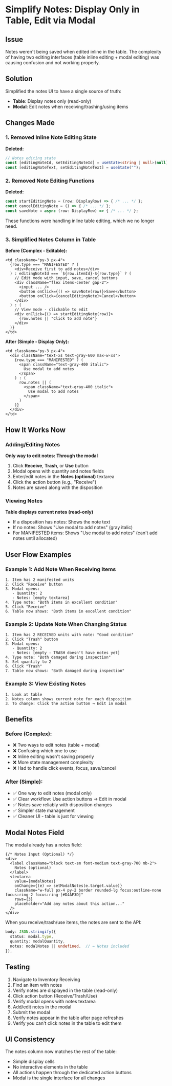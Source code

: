 # Simplify Notes: Display Only in Table, Edit via Modal

## Issue

Notes weren't being saved when edited inline in the table. The complexity of having two editing interfaces (table inline editing + modal editing) was causing confusion and not working properly.

## Solution

Simplified the notes UI to have a single source of truth:
- **Table**: Display notes only (read-only)
- **Modal**: Edit notes when receiving/trashing/using items

## Changes Made

### 1. Removed Inline Note Editing State

**Deleted:**
```typescript
// Notes editing state
const [editingNoteId, setEditingNoteId] = useState<string | null>(null);
const [editingNoteText, setEditingNoteText] = useState("");
```

### 2. Removed Note Editing Functions

**Deleted:**
```typescript
const startEditingNote = (row: DisplayRow) => { /* ... */ };
const cancelEditingNote = () => { /* ... */ };
const saveNote = async (row: DisplayRow) => { /* ... */ };
```

These functions were handling inline table editing, which we no longer need.

### 3. Simplified Notes Column in Table

**Before (Complex - Editable):**
```tsx
<td className="py-3 px-4">
  {row.type === "MANIFESTED" ? (
    <div>Receive first to add notes</div>
  ) : editingNoteId === `${row.itemId}-${row.type}` ? (
    // Edit mode with input, save, cancel buttons
    <div className="flex items-center gap-2">
      <input ... />
      <button onClick={() => saveNote(row)}>Save</button>
      <button onClick={cancelEditingNote}>Cancel</button>
    </div>
  ) : (
    // View mode - clickable to edit
    <div onClick={() => startEditingNote(row)}>
      {row.notes || "Click to add note"}
    </div>
  )}
</td>
```

**After (Simple - Display Only):**
```tsx
<td className="py-3 px-4">
  <div className="text-xs text-gray-600 max-w-xs">
    {row.type === "MANIFESTED" ? (
      <span className="text-gray-400 italic">
        Use modal to add notes
      </span>
    ) : (
      row.notes || (
        <span className="text-gray-400 italic">
          Use modal to add notes
        </span>
      )
    )}
  </div>
</td>
```

## How It Works Now

### Adding/Editing Notes

**Only way to edit notes: Through the modal**

1. Click **Receive**, **Trash**, or **Use** button
2. Modal opens with quantity and notes fields
3. Enter/edit notes in the **Notes (optional)** textarea
4. Click the action button (e.g., "Receive")
5. Notes are saved along with the disposition

### Viewing Notes

**Table displays current notes (read-only)**

- If a disposition has notes: Shows the note text
- If no notes: Shows "Use modal to add notes" (gray italic)
- For MANIFESTED items: Shows "Use modal to add notes" (can't add notes until allocated)

## User Flow Examples

### Example 1: Add Note When Receiving Items
```
1. Item has 2 manifested units
2. Click "Receive" button
3. Modal opens:
   - Quantity: 2
   - Notes: [empty textarea]
4. Type note: "Both items in excellent condition"
5. Click "Receive"
6. Table now shows: "Both items in excellent condition"
```

### Example 2: Update Note When Changing Status
```
1. Item has 2 RECEIVED units with note: "Good condition"
2. Click "Trash" button
3. Modal opens:
   - Quantity: 2
   - Notes: [empty - TRASH doesn't have notes yet]
4. Type note: "Both damaged during inspection"
5. Set quantity to 2
6. Click "Trash"
7. Table now shows: "Both damaged during inspection"
```

### Example 3: View Existing Notes
```
1. Look at table
2. Notes column shows current note for each disposition
3. To change: Click the action button → Edit in modal
```

## Benefits

### Before (Complex):
- ❌ Two ways to edit notes (table + modal)
- ❌ Confusing which one to use
- ❌ Inline editing wasn't saving properly
- ❌ More state management complexity
- ❌ Had to handle click events, focus, save/cancel

### After (Simple):
- ✅ One way to edit notes (modal only)
- ✅ Clear workflow: Use action buttons → Edit in modal
- ✅ Notes save reliably with disposition changes
- ✅ Simpler state management
- ✅ Cleaner UI - table is just for viewing

## Modal Notes Field

The modal already has a notes field:

```tsx
{/* Notes Input (Optional) */}
<div>
  <label className="block text-sm font-medium text-gray-700 mb-2">
    Notes (optional)
  </label>
  <textarea
    value={modalNotes}
    onChange={(e) => setModalNotes(e.target.value)}
    className="w-full px-4 py-2 border rounded-lg focus:outline-none focus:ring-2 focus:ring-[#D4AF3D]"
    rows={3}
    placeholder="Add any notes about this action..."
  />
</div>
```

When you receive/trash/use items, the notes are sent to the API:

```typescript
body: JSON.stringify({
  status: modal.type,
  quantity: modalQuantity,
  notes: modalNotes || undefined,  // ← Notes included
}),
```

## Testing

1. Navigate to Inventory Receiving
2. Find an item with notes
3. Verify notes are displayed in the table (read-only)
4. Click action button (Receive/Trash/Use)
5. Verify modal opens with notes textarea
6. Add/edit notes in the modal
7. Submit the modal
8. Verify notes appear in the table after page refreshes
9. Verify you can't click notes in the table to edit them

## UI Consistency

The notes column now matches the rest of the table:
- Simple display cells
- No interactive elements in the table
- All actions happen through the dedicated action buttons
- Modal is the single interface for all changes
















